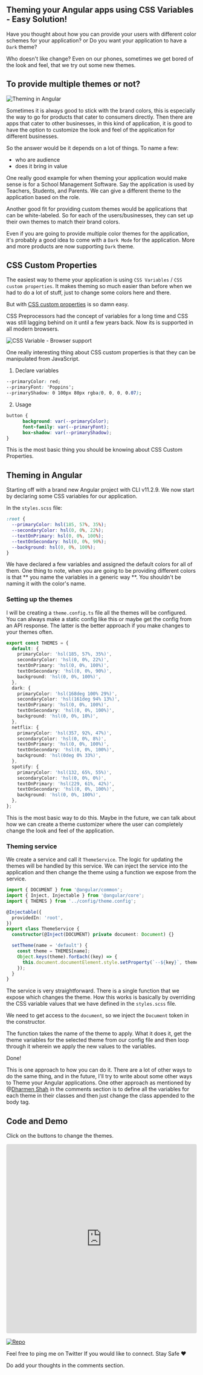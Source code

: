 ## Theming your Angular apps using CSS Variables - Easy Solution!

Have you thought about how you can provide your users with different color schemes for your application? or Do you want your application to have a `Dark` theme?

Who doesn't like change? Even on our phones, sometimes we get bored of the look and feel, that we try out some new themes.

## To provide multiple themes or not?

![Theming in Angular](https://cdn.hashnode.com/res/hashnode/image/upload/v1618589961856/St6ne1P5x.png)

Sometimes it is always good to stick with the brand colors, this is especially the way to go for products that cater to consumers directly. Then there are apps that cater to other businesses, in this kind of application, it is good to have the option to customize the look and feel of the application for different businesses.

So the answer would be it depends on a lot of things. To name a few:
- who are audience
- does it bring in value

One really good example for when theming your application would make sense is for a School Management Software. Say the application is used by Teachers, Students, and Parents. We can give a different theme to the application based on the role.

Another good fit for providing custom themes would be applications that can be white-labeled. So for each of the users/businesses, they can set up their own themes to match their brand colors.

Even if you are going to provide multiple color themes for the application, it's probably a good idea to come with a `Dark Mode` for the application. More and more products are now supporting `Dark` theme.

## CSS Custom Properties

The easiest way to theme your application is using `CSS Variables` / `CSS custom properties`. It makes theming so much easier than before when we had to do a lot of stuff, just to change some colors here and there.

But with [CSS custom properties](https://developer.mozilla.org/en-US/docs/Web/CSS/Using_CSS_custom_properties) is so damn easy.

CSS Preprocessors had the concept of variables for a long time and CSS was still lagging behind on it until a few years back. Now its is supported in all modern browsers.

![CSS Variable - Browser support](https://cdn.hashnode.com/res/hashnode/image/upload/v1618589225549/YdcP-awk8.png)

One really interesting thing about CSS custom properties is that they can be manipulated from JavaScript.

1. Declare variables
```css
--primaryColor: red;
--primaryFont: 'Poppins';
--primaryShadow: 0 100px 80px rgba(0, 0, 0, 0.07);
```
2. Usage
```css
button {
      background: var(--primaryColor);
      font-family: var(--primaryFont);
      box-shadow: var(--primaryShadow);
}
```

This is the most basic thing you should be knowing about CSS Custom Properties.

## Theming in Angular

Starting off with a brand new Angular project with CLI v11.2.9. We now start by declaring some CSS variables for our application.

In the `styles.scss` file:
```scss
:root {
  --primaryColor: hsl(185, 57%, 35%);
  --secondaryColor: hsl(0, 0%, 22%);
  --textOnPrimary: hsl(0, 0%, 100%);
  --textOnSecondary: hsl(0, 0%, 90%);
  --background: hsl(0, 0%, 100%);
}
```

We have declared a few variables and assigned the default colors for all of them. One thing to note, when you are going to be providing different colors is that ** you name the variables in a generic way **. You shouldn't be naming it with the color's name.

### Setting up the themes

I will be creating a `theme.config.ts` file all the themes will be configured. You can always make a static config like this or maybe get the config from an API response.
The latter is the better approach if you make changes to your themes often.

```ts
export const THEMES = {
  default: {
    primaryColor: 'hsl(185, 57%, 35%)',
    secondaryColor: 'hsl(0, 0%, 22%)',
    textOnPrimary: 'hsl(0, 0%, 100%)',
    textOnSecondary: 'hsl(0, 0%, 90%)',
    background: 'hsl(0, 0%, 100%)',
  },
  dark: {
    primaryColor: 'hsl(168deg 100% 29%)',
    secondaryColor: 'hsl(161deg 94% 13%)',
    textOnPrimary: 'hsl(0, 0%, 100%)',
    textOnSecondary: 'hsl(0, 0%, 100%)',
    background: 'hsl(0, 0%, 10%)',
  },
  netflix: {
    primaryColor: 'hsl(357, 92%, 47%)',
    secondaryColor: 'hsl(0, 0%, 8%)',
    textOnPrimary: 'hsl(0, 0%, 100%)',
    textOnSecondary: 'hsl(0, 0%, 100%)',
    background: 'hsl(0deg 0% 33%)',
  },
  spotify: {
    primaryColor: 'hsl(132, 65%, 55%)',
    secondaryColor: 'hsl(0, 0%, 0%)',
    textOnPrimary: 'hsl(229, 61%, 42%)',
    textOnSecondary: 'hsl(0, 0%, 100%)',
    background: 'hsl(0, 0%, 100%)',
  },
};

```

This is the most basic way to do this. Maybe in the future, we can talk about how we can create a theme customizer where the user can completely change the look and feel of the application.

### Theming service

We create a service and call it `ThemeService`. The logic for updating the themes will be handled by this service. We can inject the service into the application and then change the theme using a function we expose from the service.

```ts
import { DOCUMENT } from '@angular/common';
import { Inject, Injectable } from '@angular/core';
import { THEMES } from '../config/theme.config';

@Injectable({
  providedIn: 'root',
})
export class ThemeService {
  constructor(@Inject(DOCUMENT) private document: Document) {}

  setTheme(name = 'default') {
    const theme = THEMES[name];
    Object.keys(theme).forEach((key) => {
      this.document.documentElement.style.setProperty(`--${key}`, theme[key]);
    });
  }
}
```
The service is very straightforward. There is a single function that we expose which changes the theme. How this works is basically by overriding the CSS variable values that we have defined in the `styles.scss` file.

We need to get access to the `document`, so we inject the `Document` token in the constructor.

The function takes the name of the theme to apply. What it does it, get the theme variables for the selected theme from our config file and then loop through it wherein we apply the new values to the variables.

Done!

This is one approach to how you can do it. There are a lot of other ways to do the same thing, and in the future, I'll try to write about some other ways to Theme your Angular applications. One other approach as mentioned by @[Dharmen Shah](@shhdharmen) in the comments section is to define all the variables for each theme in their classes and then just change the class appended to the body tag.

## Code and Demo

Click on the buttons to change the themes.

<iframe src="https://codesandbox.io/embed/ng-theming-px9dg?autoresize=1&fontsize=14&hidenavigation=1&theme=dark&view=preview"
     style="width:100%; height:500px; border:0; border-radius: 4px; overflow:hidden;"
     title="ng-theming"
     allow="accelerometer; ambient-light-sensor; camera; encrypted-media; geolocation; gyroscope; hid; microphone; midi; payment; usb; vr; xr-spatial-tracking"
     sandbox="allow-forms allow-modals allow-popups allow-presentation allow-same-origin allow-scripts"
   ></iframe>

[![Repo](https://img.shields.io/badge/Github-View%20Repo-lightgrey?style=for-the-badge&logo=github)](https://github.com/adisreyaj/ng-theming)


Feel free to ping me on Twitter If you would like to connect. Stay Safe ❤️

Do add your thoughts in the comments section.